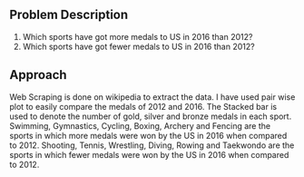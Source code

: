 ## Problem Description
1. Which sports have got more medals to US in 2016 than 2012?
2. Which sports have got fewer medals to US in 2016 than 2012?

## Approach
Web Scraping is done on wikipedia to extract the data. I have used pair wise plot to easily compare the medals of 2012 and 2016. The Stacked bar is used to denote the number of gold, silver and bronze medals in each sport. Swimming, Gymnastics, Cycling, Boxing, Archery and Fencing are the sports in which more medals were won by the US in 2016 when compared to 2012. Shooting, Tennis, Wrestling, Diving, Rowing and Taekwondo are the sports in which fewer medals were won by the US in 2016 when compared to 2012.